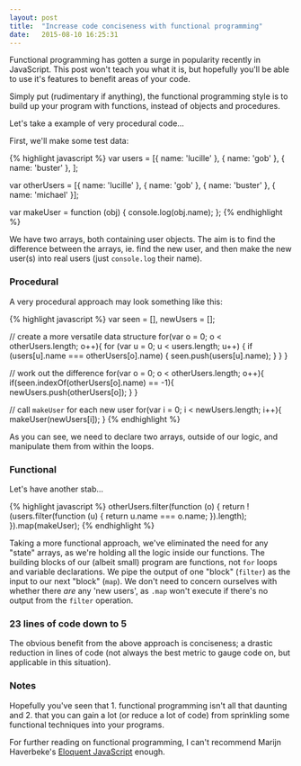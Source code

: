 ```yaml
---
layout: post
title:  "Increase code conciseness with functional programming"
date:   2015-08-10 16:25:31
---
```


Functional programming has gotten a surge in popularity recently in JavaScript. This post won't teach you what it is, but hopefully you'll be able to use it's features to benefit areas of your code.

Simply put (rudimentary if anything), the functional programming style is to build up your program with functions, instead of objects and procedures.

Let's take a example of very procedural code...

First, we'll make some test data:

{% highlight javascript %}
var users = [{
    name: 'lucille'
}, {
    name: 'gob'
}, {
    name: 'buster'
}, ];

var otherUsers = [{
    name: 'lucille'
}, {
    name: 'gob'
}, {
    name: 'buster'
}, {
    name: 'michael'
}];

var makeUser = function (obj) {
    console.log(obj.name);
};
{% endhighlight %}

We have two arrays, both containing user objects. The aim is to find the difference between the arrays, ie. find the new user, and then make the new user(s) into real users (just `console.log` their name).

### Procedural

A very procedural approach may look something like this:

{% highlight javascript %}
var seen = [],
    newUsers = [];

// create a more versatile data structure
for(var o = 0; o < otherUsers.length; o++){
  for (var u = 0; u < users.length; u++) {
    if (users[u].name === otherUsers[o].name) {
      seen.push(users[u].name);
    }
  }
}

// work out the difference
for(var o = 0; o < otherUsers.length; o++){
  if(seen.indexOf(otherUsers[o].name) == -1){
    newUsers.push(otherUsers[o]);
  }
}

// call `makeUser` for each new user
for(var i = 0; i < newUsers.length; i++){
  makeUser(newUsers[i]);
}
{% endhighlight %}

As you can see, we need to declare two arrays, outside of our logic, and manipulate them from within the loops.

### Functional

Let's have another stab...

{% highlight javascript %}
otherUsers.filter(function (o) {
    return !(users.filter(function (u) {
        return u.name === o.name;
    }).length);
}).map(makeUser);
{% endhighlight %}

Taking a more functional approach, we've eliminated the need for any "state" arrays, as we're holding all the logic inside our functions. The building blocks of our (albeit small) program are functions, not `for` loops and variable declarations. We pipe the output of one "block" (`filter`) as the input to our next "block" (`map`). We don't need to concern ourselves with whether there *are* any 'new users', as `.map` won't execute if there's no output from the `filter` operation.

### 23 lines of code down to 5

The obvious benefit from the above approach is conciseness; a drastic reduction in lines of code (not always the best metric to gauge code on, but applicable in this situation).

### Notes

Hopefully you've seen that 1. functional programming isn't all that daunting and 2. that you can gain a lot (or reduce a lot of code) from sprinkling some functional techniques into your programs.

For further reading on functional programming, I can't recommend Marijn Haverbeke's [Eloquent JavaScript](http://eloquentjavascript.net/1st_edition/chapter6.html) enough.